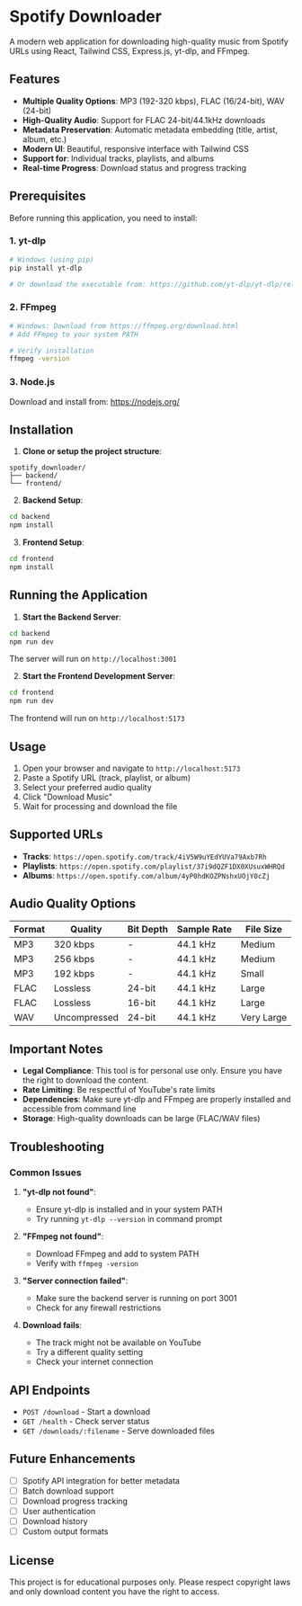 # Spotify Downloader

A modern web application for downloading high-quality music from Spotify URLs using React, Tailwind CSS, Express.js, yt-dlp, and FFmpeg.

## Features

- **Multiple Quality Options**: MP3 (192-320 kbps), FLAC (16/24-bit), WAV (24-bit)
- **High-Quality Audio**: Support for FLAC 24-bit/44.1kHz downloads
- **Metadata Preservation**: Automatic metadata embedding (title, artist, album, etc.)
- **Modern UI**: Beautiful, responsive interface with Tailwind CSS
- **Support for**: Individual tracks, playlists, and albums
- **Real-time Progress**: Download status and progress tracking

## Prerequisites

Before running this application, you need to install:

### 1. yt-dlp
```bash
# Windows (using pip)
pip install yt-dlp

# Or download the executable from: https://github.com/yt-dlp/yt-dlp/releases
```

### 2. FFmpeg
```bash
# Windows: Download from https://ffmpeg.org/download.html
# Add FFmpeg to your system PATH

# Verify installation
ffmpeg -version
```

### 3. Node.js
Download and install from: https://nodejs.org/

## Installation

1. **Clone or setup the project structure**:
```
spotify_downloader/
├── backend/
└── frontend/
```

2. **Backend Setup**:
```bash
cd backend
npm install
```

3. **Frontend Setup**:
```bash
cd frontend
npm install
```

## Running the Application

1. **Start the Backend Server**:
```bash
cd backend
npm run dev
```
The server will run on `http://localhost:3001`

2. **Start the Frontend Development Server**:
```bash
cd frontend
npm run dev
```
The frontend will run on `http://localhost:5173`

## Usage

1. Open your browser and navigate to `http://localhost:5173`
2. Paste a Spotify URL (track, playlist, or album)
3. Select your preferred audio quality
4. Click "Download Music"
5. Wait for processing and download the file

## Supported URLs

- **Tracks**: `https://open.spotify.com/track/4iV5W9uYEdYUVa79Axb7Rh`
- **Playlists**: `https://open.spotify.com/playlist/37i9dQZF1DX0XUsuxWHRQd`
- **Albums**: `https://open.spotify.com/album/4yP0hdKOZPNshxUOjY0cZj`

## Audio Quality Options

| Format | Quality | Bit Depth | Sample Rate | File Size |
|--------|---------|-----------|-------------|-----------|
| MP3 | 320 kbps | - | 44.1 kHz | Medium |
| MP3 | 256 kbps | - | 44.1 kHz | Medium |
| MP3 | 192 kbps | - | 44.1 kHz | Small |
| FLAC | Lossless | 24-bit | 44.1 kHz | Large |
| FLAC | Lossless | 16-bit | 44.1 kHz | Large |
| WAV | Uncompressed | 24-bit | 44.1 kHz | Very Large |

## Important Notes

- **Legal Compliance**: This tool is for personal use only. Ensure you have the right to download the content.
- **Rate Limiting**: Be respectful of YouTube's rate limits
- **Dependencies**: Make sure yt-dlp and FFmpeg are properly installed and accessible from command line
- **Storage**: High-quality downloads can be large (FLAC/WAV files)

## Troubleshooting

### Common Issues

1. **"yt-dlp not found"**:
   - Ensure yt-dlp is installed and in your system PATH
   - Try running `yt-dlp --version` in command prompt

2. **"FFmpeg not found"**:
   - Download FFmpeg and add to system PATH
   - Verify with `ffmpeg -version`

3. **"Server connection failed"**:
   - Make sure the backend server is running on port 3001
   - Check for any firewall restrictions

4. **Download fails**:
   - The track might not be available on YouTube
   - Try a different quality setting
   - Check your internet connection

## API Endpoints

- `POST /download` - Start a download
- `GET /health` - Check server status
- `GET /downloads/:filename` - Serve downloaded files

## Future Enhancements

- [ ] Spotify API integration for better metadata
- [ ] Batch download support
- [ ] Download progress tracking
- [ ] User authentication
- [ ] Download history
- [ ] Custom output formats

## License

This project is for educational purposes only. Please respect copyright laws and only download content you have the right to access.
